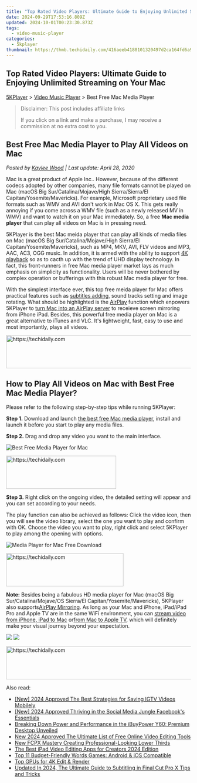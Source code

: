 ```yaml
---
title: "Top Rated Video Players: Ultimate Guide to Enjoying Unlimited Streaming on Your Mac"
date: 2024-09-29T17:53:16.809Z
updated: 2024-10-01T00:23:30.873Z
tags:
  - video-music-player
categories:
  - 5kplayer
thumbnail: https://thmb.techidaily.com/416aeeb4188101320497d2ca164fd6a9ed87803b69670867cf0671d294f1cd7b.jpg
---
```


## Top Rated Video Players: Ultimate Guide to Enjoying Unlimited Streaming on Your Mac

[5KPlayer](https://tools.techidaily.com/5kplayer/products/) \> [Video Music Player](https://tools.techidaily.com/5kplayer/video-music-player/) \> Best Free Mac Media Player

>  Disclaimer: This post includes affiliate links
>
>  If you click on a link and make a purchase, I may receive a commission at no extra cost to you.
>

## Best Free Mac Media Player to Play All Videos on Mac

 _Posted by [Kaylee Wood](https://www.quora.com/profile/Amanda-Hu-21) | Last update: April 28, 2020_

Mac is a great product of Apple Inc.. However, because of the different codecs adopted by other companies, many file formats cannot be played on Mac (macOS Big Sur/Catalina/Mojave/High Sierra/Sierra/El Capitan/Yosemite/Mavericks). For example, Microsoft proprietary used file formats such as WMV and AVI don't work in Mac OS X. This gets really annoying if you come across a WMV file (such as a newly released MV in WMV) and want to watch it on your Mac immediately. So, a free **Mac media player** that can play all videos on Mac is in pressing need.

5KPlayer is the best Mac meida player that can play all kinds of media files on Mac (macOS Big Sur/Catalina/Mojave/High Sierra/El Capitan/Yosemite/Mavericks), such as MP4, MKV, AVI, FLV videos and MP3, AAC, AC3, OGG music. In addition, it is armed with the ability to support [4K playback](https://tools.techidaily.com/5kplayer/video-music-player/) so as to cacth up with the trend of UHD display technology. In fact, this front-runners in free Mac media player market lays as much emphasis on simplicity as functionality. Users will be never bothered by complex operation or bufferings with this robust Mac media player for free. 

With the simplest interface ever, this top free meida player for Mac offers practical features such as [subtitles adding](https://tools.techidaily.com/5kplayer/video-music-player/), sound tracks setting and image rotating. What should be highlighted is the [AirPlay](https://tools.techidaily.com/5kplayer/airplay/) function which enpowers 5KPlayer to [turn Mac into an AirPlay server](https://tools.techidaily.com/5kplayer/airplay/) to receieve screen mirroring from iPhone iPad. Besides, this powerful free media player on Mac is a great alternative to iTunes and VLC. It's lightweight, fast, easy to use and most importantly, plays all videos.

<!-- affiliate ads begin -->
<a href="https://laganoo.pxf.io/c/5597632/1484944/16446" target="_top" id="1484944">
  <img src="//a.impactradius-go.com/display-ad/16446-1484944" border="0" alt="https://techidaily.com" width="728" height="90"/>
</a>
<img height="0" width="0" src="https://laganoo.pxf.io/i/5597632/1484944/16446" style="position:absolute;visibility:hidden;" border="0" />
<!-- affiliate ads end -->

## How to Play All Videos on Mac with Best Free Mac Media Player?

Please refer to the following step-by-step tips while running 5KPlayer:

**Step 1.** Download and launch [the best free Mac media player](https://tools.techidaily.com/5kplayer/products/), install and launch it before you start to play any media files.

**Step 2.** Drag and drop any video you want to the main interface.

![Best Free Media Player for Mac](https://www.5kplayer.com/video-music-player/img/youtube-0119-01.png) 

<!-- affiliate ads begin -->
<a href="https://wigfever.sjv.io/c/5597632/2005183/22899" target="_top" id="2005183">
  <img src="//a.impactradius-go.com/display-ad/22899-2005183" border="0" alt="https://techidaily.com" width="300" height="90"/>
</a>
<img height="0" width="0" src="https://wigfever.sjv.io/i/5597632/2005183/22899" style="position:absolute;visibility:hidden;" border="0" />
<!-- affiliate ads end -->

**Step 3.** Right click on the ongoing video, the detailed setting will appear and you can set according to your needs.

The play function can also be achieved as follows: Click the video icon, then you will see the video library, select the one you want to play and confirm with OK. Choose the video you want to play, right click and select 5KPlayer to play among the opening with options.

![Media Player for Mac Free Download](https://www.5kplayer.com/video-music-player/img/5kplayer-play-video-free.jpg) 

<!-- affiliate ads begin -->
<a href="https://wigfever.sjv.io/c/5597632/2014848/22899" target="_top" id="2014848">
  <img src="//a.impactradius-go.com/display-ad/22899-2014848" border="0" alt="https://techidaily.com" width="320" height="90"/>
</a>
<img height="0" width="0" src="https://wigfever.sjv.io/i/5597632/2014848/22899" style="position:absolute;visibility:hidden;" border="0" />
<!-- affiliate ads end -->

**Note:** Besides being a fabulous HD media player for Mac (macOS Big Sur/Catalina/Mojave/OS Sierra/El Capitan/Yosemite/Mavericks), 5KPlayer also supports[AirPlay Mirroring](https://tools.techidaily.com/5kplayer/airplay/). As long as your Mac and iPhone, iPad/iPad Pro and Apple TV are in the same WiFi environment, you can [stream video from iPhone, iPad to Mac](https://tools.techidaily.com/5kplayer/airplay/) or[from Mac to Apple TV](https://tools.techidaily.com/5kplayer/airplay/), which will definitely make your visual journey beyond your expectation.

[![](https://www.5kplayer.com/video-music-player/../button/freedownbackmac.png)](https://tools.techidaily.com/5kplayer/products/) [![](https://www.5kplayer.com/video-music-player/../button/freedownbackwin.png)](https://tools.techidaily.com/5kplayer/products/)

<!-- affiliate ads begin -->
<a href="https://ursime.pxf.io/c/5597632/2136545/16384" target="_top" id="2136545">
  <img src="//a.impactradius-go.com/display-ad/16384-2136545" border="0" alt="https://techidaily.com" width="728" height="90"/>
</a>
<img height="0" width="0" src="https://ursime.pxf.io/i/5597632/2136545/16384" style="position:absolute;visibility:hidden;" border="0" />
<!-- affiliate ads end -->

<ins class="adsbygoogle"
     style="display:block"
     data-ad-format="autorelaxed"
     data-ad-client="ca-pub-7571918770474297"
     data-ad-slot="1223367746"></ins>

<ins class="adsbygoogle"
     style="display:block"
     data-ad-client="ca-pub-7571918770474297"
     data-ad-slot="8358498916"
     data-ad-format="auto"
     data-full-width-responsive="true"></ins>

<span class="atpl-alsoreadstyle">Also read:</span>
<div><ul>
<li><a href="https://instagram-clips.techidaily.com/new-2024-approved-the-best-strategies-for-saving-igtv-videos-mobilely/"><u>[New] 2024 Approved The Best Strategies for Saving IGTV Videos Mobilely</u></a></li>
<li><a href="https://facebook-clips.techidaily.com/new-2024-approved-thriving-in-the-social-media-jungle-facebooks-essentials/"><u>[New] 2024 Approved Thriving in the Social Media Jungle Facebook's Essentials</u></a></li>
<li><a href="https://ai-video-tools.techidaily.com/breaking-down-power-and-performance-in-the-ibuypower-y60-premium-desktop-unveiled/"><u>Breaking Down Power and Performance in the iBuyPower Y60: Premium Desktop Unveiled</u></a></li>
<li><a href="https://video-ai-editor.techidaily.com/new-2024-approved-the-ultimate-list-of-free-online-video-editing-tools/"><u>New 2024 Approved The Ultimate List of Free Online Video Editing Tools</u></a></li>
<li><a href="https://video-ai-editor.techidaily.com/new-fcpx-mastery-creating-professional-looking-lower-thirds/"><u>New FCPX Mastery Creating Professional-Looking Lower Thirds</u></a></li>
<li><a href="https://video-ai-editor.techidaily.com/the-best-ipad-video-editing-apps-for-creators-2024-edition/"><u>The Best iPad Video Editing Apps for Creators 2024 Edition</u></a></li>
<li><a href="https://games-able.techidaily.com/top-11-budget-friendly-words-games-android-and-ios-compatible/"><u>Top 11 Budget-Friendly Words Games: Android & iOS Compatible</u></a></li>
<li><a href="https://extra-resources.techidaily.com/top-gpus-for-4k-edit-and-render/"><u>Top GPUs for 4K Edit & Render</u></a></li>
<li><a href="https://video-ai-editor.techidaily.com/updated-in-2024-the-ultimate-guide-to-subtitling-in-final-cut-pro-x-tips-and-tricks/"><u>Updated In 2024, The Ultimate Guide to Subtitling in Final Cut Pro X Tips and Tricks</u></a></li>
</ul></div>

